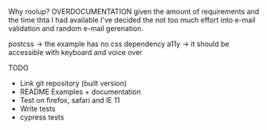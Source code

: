 Why roolup?
OVERDOCUMENTATION
given the amount of requirements and the time thta I had available I've decided the not too much effort into e-mail validation and random e-mail gerenation.

postcss -> the example has no css dependency
a11y -> it should be accessible with keyboard and voice over

TODO

- Link git repository (built version)
- README Examples + documentation
- Test on firefox, safari and IE 11
- Write tests
- cypress tests
